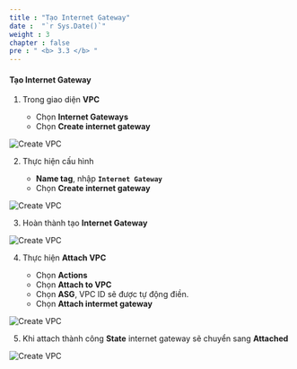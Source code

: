```yaml
---
title : "Tạo Internet Gateway"
date :  "`r Sys.Date()`" 
weight : 3 
chapter : false
pre : " <b> 3.3 </b> "
---
```


#### Tạo Internet Gateway

1. Trong giao diện **VPC**

   - Chọn **Internet Gateways**
   - Chọn **Create internet gateway**

![Create VPC](/hugo-ses/images/3/0001.png?featherlight=false&width=90pc)

2. Thực hiện cấu hình

   - **Name tag**, nhập **```Internet Gateway```**
   - Chọn **Create internet gateway**

![Create VPC](/hugo-ses/images/3/0002.png?featherlight=false&width=90pc)

3. Hoàn thành tạo **Internet Gateway**

![Create VPC](/hugo-ses/images/3/0003.png?featherlight=false&width=90pc)


4. Thực hiện **Attach VPC**

   - Chọn **Actions**
   - Chọn **Attach to VPC**
   - Chọn **ASG**, VPC ID sẽ được tự động điền.
   - Chọn **Attach intermet gateway**

![Create VPC](/hugo-ses/images/3/0004.png?featherlight=false&width=90pc)

5. Khi attach thành công **State** internet gateway sẽ chuyển sang **Attached**

![Create VPC](/hugo-ses/images/3/0005.png?featherlight=false&width=90pc)
